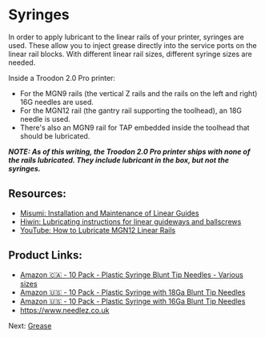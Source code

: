 # Syringes
In order to apply lubricant to the linear rails of your printer, syringes are used. These allow you to inject grease directly into the service ports on the linear rail blocks. 
With different linear rail sizes, different syringe sizes are needed. 

Inside a Troodon 2.0 Pro printer:
- For the MGN9 rails (the vertical Z rails and the rails on the left and right) 16G needles are used.
- For the MGN12 rail (the gantry rail supporting the toolhead), an 18G needle is used.
- There's also an MGN9 rail for TAP embedded inside the toolhead that should be lubricated.

***NOTE: As of this writing, the Troodon 2.0 Pro printer ships with none of the rails lubricated. They include lubricant in the box, but not the syringes.***

## Resources:
- [Misumi: Installation and Maintenance of Linear Guides](https://us.misumi-ec.com/pdf/fa/2010/p0501.pdf)
- [Hiwin: Lubricating instructions for linear guideways and ballscrews](https://www.hiwin.com/wp-content/uploads/lubricating_instructions.pdf)
- [YouTube: How to Lubricate MGN12 Linear Rails](https://www.youtube.com/watch?v=GWzz6fQiWmw)

## Product Links:
- [Amazon 🇨🇦 - 10 Pack - Plastic Syringe Blunt Tip Needles - Various sizes](https://a.co/d/cmNPUo2)
- [Amazon 🇺🇸 - 10 Pack - Plastic Syringe with 18Ga Blunt Tip Needles](https://a.co/d/dMXu7Gv)
- [Amazon 🇺🇸 - 10 Pack - Plastic Syringe with 16Ga Blunt Tip Needles](https://a.co/d/1T7yKLE)
- https://www.needlez.co.uk

Next: [Grease](https://github.com/500Foods/WelcomeToTroodon/blob/main/docs/level_1/grease.md)
